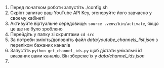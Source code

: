 1. Перед початком роботи запустіть ./config.sh
2. Скріпт запитає ваш YouTube API Key, згенеруйте його завчасно у своєму кабінеті
3. Активуйте віртуальне середовище: ```source .venv/bin/activate```, якщо це ще не було зроблено
4. Перейдіть у папку зі скриптами ```cd src```
5. За потреби змініть/доповніть файл *data/youtube_channels_list.json* з переліком бажаних каналів
6. Запустіть ```python get_channel_ids.py``` щоб дістати унікальні id вказаних вами каналів. Він збереже їх у *data/channel_ids.json*
7. 
